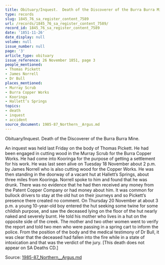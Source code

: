 ```yaml
---
title: Obituary/Inquest.  Death of the Discoverer of the Burra Burra Mine.
type: records
slug: 1845_76_sa_register_content_7589
url: /records/1845_76_sa_register_content_7589/
record_id: 1845_76_sa_register_content_7589
date: '1851-11-26'
date_display: null
volume: null
issue_number: null
page: '3'
article_type: obituary
issue_reference: 26 November 1851, page 3
people_mentioned:
- Thomas Pickett
- James Norrell
- Dr Bull
places_mentioned:
- Murray Scrub
- Burra Copper Works
- Kooringa
- Hallett’s Springs
topics:
- death
- inquest
- accident
source_document: 1985-87_Northern__Argus.md
---
```


Obituary/Inquest.  Death of the Discoverer of the Burra Burra Mine.

An inquest was held last Friday on the body of Thomas Pickett.  He had been engaged in cutting wood in the Murray Scrub for the Burra Copper Works.  He had come into Kooringa for the purpose of getting a settlement for his work.  He was last seen alive on Tuesday 18 November about 2 p.m. by James Norrell who is also cutting wood for the Copper Works.  He was then standing in the doorway of a vacant hut at Hallett’s Springs, about three miles from Kooringa.  Norrell spoke to him and found that he was drunk.  There was no evidence that he had then received any money from the Patent Copper Company or had money about him.  It was common for bullock drivers to stay at the old hut on their journeys and so Pickett’s presence there created no comment.  On Thursday 20 November at about 3 p.m. a young 10-year-old boy entered the hut seeking some twine for some childish purpose, and saw the deceased lying on the floor of the hut nearly naked and severely burnt.  He told his mother who lives in a hut on the opposite side of the creek.  The mother and two other women went to verify the report and told two men who were passing in a spring cart to inform the police.  From the position of the body and the medical testimony of Dr Bull, it was clear that the deceased had fallen into the fire while in a state of intoxication and that was the verdict of the jury. [This death does not appear on SA Deaths CD.]

Source: [1985-87_Northern__Argus.md](/downloads/markdown/1985-87_Northern__Argus.md)
